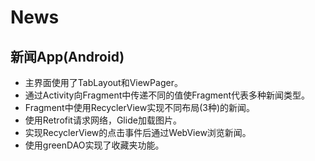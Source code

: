 # News
## 新闻App(Android)
* 主界面使用了TabLayout和ViewPager。  
* 通过Activity向Fragment中传递不同的值使Fragment代表多种新闻类型。  
* Fragment中使用RecyclerView实现不同布局(3种)的新闻。  
* 使用Retrofit请求网络，Glide加载图片。  
* 实现RecyclerView的点击事件后通过WebView浏览新闻。  
* 使用greenDAO实现了收藏夹功能。  
